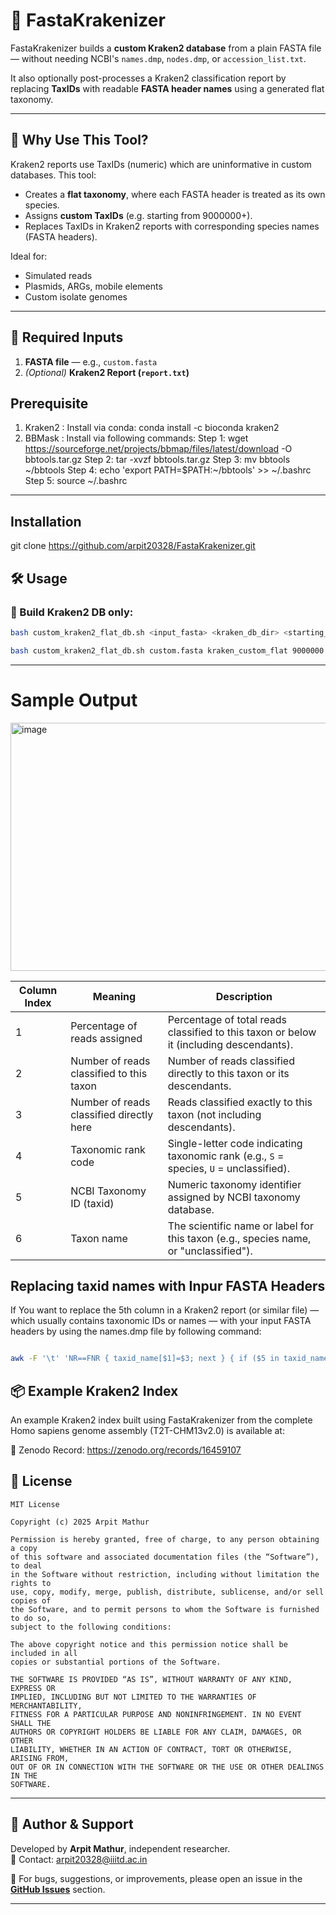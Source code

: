 # 🧬 FastaKrakenizer

FastaKrakenizer builds a **custom Kraken2 database** from a plain FASTA file — without needing NCBI's `names.dmp`, `nodes.dmp`, or `accession_list.txt`.

It also optionally post-processes a Kraken2 classification report by replacing **TaxIDs** with readable **FASTA header names** using a generated flat taxonomy.

---

## 📄 Why Use This Tool?

Kraken2 reports use TaxIDs (numeric) which are uninformative in custom databases. This tool:

- Creates a **flat taxonomy**, where each FASTA header is treated as its own species.
- Assigns **custom TaxIDs** (e.g. starting from 9000000+).
- Replaces TaxIDs in Kraken2 reports with corresponding species names (FASTA headers).

Ideal for:  
- Simulated reads  
- Plasmids, ARGs, mobile elements  
- Custom isolate genomes

---

## 📁 Required Inputs

1. **FASTA file** — e.g., `custom.fasta`  
2. *(Optional)* **Kraken2 Report (`report.txt`)**

## Prerequisite
1. Kraken2 : Install via conda:  conda install -c bioconda kraken2
2. BBMask : Install via following commands:
    Step 1: wget https://sourceforge.net/projects/bbmap/files/latest/download -O bbtools.tar.gz
    Step 2: tar -xvzf bbtools.tar.gz
    Step 3: mv bbtools ~/bbtools
    Step 4: echo 'export PATH=$PATH:~/bbtools' >> ~/.bashrc
    Step 5: source ~/.bashrc
---
## Installation

git clone https://github.com/arpit20328/FastaKrakenizer.git


## 🛠️ Usage

### 🔹 Build Kraken2 DB only:

```bash
bash custom_kraken2_flat_db.sh <input_fasta> <kraken_db_dir> <starting_taxid> [<threads>]

bash custom_kraken2_flat_db.sh custom.fasta kraken_custom_flat 9000000  64

```

---

# Sample Output 

<img width="714" height="397" alt="image" src="https://github.com/user-attachments/assets/a2ca546d-8e5a-4221-baa2-aa32533a6378" />

| Column Index | Meaning                                  | Description                                                                             |
| ------------ | ---------------------------------------- | --------------------------------------------------------------------------------------- |
| 1            | Percentage of reads assigned             | Percentage of total reads classified to this taxon or below it (including descendants). |
| 2            | Number of reads classified to this taxon | Number of reads classified directly to this taxon or its descendants.                   |
| 3            | Number of reads classified directly here | Reads classified exactly to this taxon (not including descendants).                     |
| 4            | Taxonomic rank code                      | Single-letter code indicating taxonomic rank (e.g., `S` = species, `U` = unclassified). |
| 5            | NCBI Taxonomy ID (taxid)                 | Numeric taxonomy identifier assigned by NCBI taxonomy database.                         |
| 6            | Taxon name                               | The scientific name or label for this taxon (e.g., species name, or "unclassified").    |

## Replacing taxid names with Inpur FASTA Headers

If You want to replace the 5th column in a Kraken2 report (or similar file) — which usually contains taxonomic IDs or names — with your input FASTA headers by using the names.dmp file by following command: 

```bash

awk -F '\t' 'NR==FNR { taxid_name[$1]=$3; next } { if ($5 in taxid_name) $5=taxid_name[$5]; print }' names.dmp kraken2_report.txt > kraken2_report_with_names.txt


```

## 📦 Example Kraken2 Index

An example Kraken2 index built using FastaKrakenizer from the complete Homo sapiens genome assembly (T2T-CHM13v2.0) is available at:

🔗 Zenodo Record: https://zenodo.org/records/16459107

## 📄 License

```text
MIT License

Copyright (c) 2025 Arpit Mathur

Permission is hereby granted, free of charge, to any person obtaining a copy
of this software and associated documentation files (the “Software”), to deal
in the Software without restriction, including without limitation the rights to
use, copy, modify, merge, publish, distribute, sublicense, and/or sell copies of
the Software, and to permit persons to whom the Software is furnished to do so,
subject to the following conditions:

The above copyright notice and this permission notice shall be included in all
copies or substantial portions of the Software.

THE SOFTWARE IS PROVIDED “AS IS”, WITHOUT WARRANTY OF ANY KIND, EXPRESS OR
IMPLIED, INCLUDING BUT NOT LIMITED TO THE WARRANTIES OF MERCHANTABILITY,
FITNESS FOR A PARTICULAR PURPOSE AND NONINFRINGEMENT. IN NO EVENT SHALL THE
AUTHORS OR COPYRIGHT HOLDERS BE LIABLE FOR ANY CLAIM, DAMAGES, OR OTHER
LIABILITY, WHETHER IN AN ACTION OF CONTRACT, TORT OR OTHERWISE, ARISING FROM,
OUT OF OR IN CONNECTION WITH THE SOFTWARE OR THE USE OR OTHER DEALINGS IN THE
SOFTWARE.
```

---

## 🙋 Author & Support

Developed by **Arpit Mathur**, independent researcher.  
📧 Contact: [arpit20328@iiitd.ac.in](mailto:arpit20328@iiitd.ac.in)  

🐛 For bugs, suggestions, or improvements, please open an issue in the **[GitHub Issues](https://github.com/yourusername/FastaKrakenizer/issues)** section.

---
